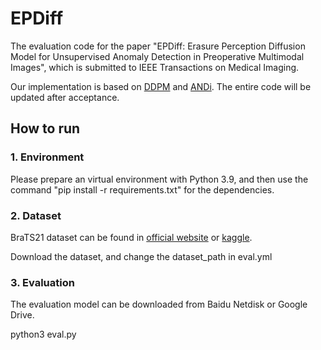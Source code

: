 # EPDiff

The evaluation code for the paper "EPDiff: Erasure Perception Diffusion Model for Unsupervised Anomaly Detection in Preoperative Multimodal Images", which is submitted to IEEE Transactions on Medical Imaging.

Our implementation is based on [DDPM](https://github.com/dome272/Diffusion-Models-pytorch) and [ANDi](https://github.com/alexanderfrotscher/andi). The entire code will be updated after acceptance.

## How to run
### 1. Environment
Please prepare an virtual environment with Python 3.9, and then use the command "pip install -r requirements.txt" for the dependencies.

### 2. Dataset
BraTS21 dataset can be found in [official website](http://braintumorsegmentation.org/) or [kaggle](https://www.kaggle.com/datasets/dschettler8845/brats-2021-task1).

Download the dataset, and change the dataset_path in eval.yml

### 3. Evaluation

The evaluation model can be downloaded from Baidu Netdisk or Google Drive.

python3 eval.py

